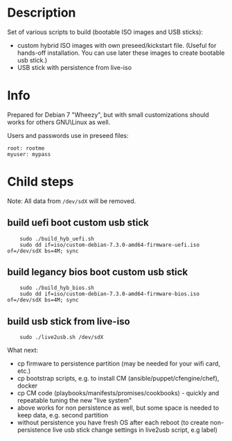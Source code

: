 # Description

Set of various scripts to build (bootable ISO images and USB sticks):
 - custom hybrid ISO images with own preseed/kickstart file. (Useful for hands-off installation. You can use later these images to create bootable usb stick.)
 - USB stick with persistence from live-iso

# Info

Prepared for Debian 7 "Wheezy", but with small customizations should works for others GNU\Linux as well.

Users and passwords use in preseed files:
```
root: rootme
myuser: mypass
```

# Child steps

Note: All data from ```/dev/sdX``` will be removed.

## build uefi boot custom usb stick
```
    sudo ./build_hyb_uefi.sh
    sudo dd if=iso/custom-debian-7.3.0-amd64-firmware-uefi.iso of=/dev/sdX bs=4M; sync
```

## build legancy bios boot custom usb stick
```
    sudo ./build_hyb_bios.sh
    sudo dd if=iso/custom-debian-7.3.0-amd64-firmware-bios.iso of=/dev/sdX bs=4M; sync
```

## build usb stick from live-iso
```
    sudo ./live2usb.sh /dev/sdX
```

What next:
 - cp firmware to persistence partition (may be needed for your wifi card, etc.)
 - cp bootstrap scripts, e.g. to install CM (ansible/puppet/cfengine/chef), docker
 - cp CM code (playbooks/manifests/promises/cookbooks) - quickly and repeatable tuning the new "live system"
 - above works for non persistence as well, but some space is needed to keep data, e.g. second partition
 - without persistence you have fresh OS after each reboot (to create non-persistence live usb stick change settings in live2usb script, e.g label) 
